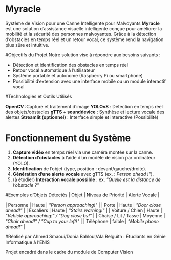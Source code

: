 # Myracle
Système de Vision pour une Canne Intelligente pour Malvoyants
**Myracle** est une solution d’assistance visuelle intelligente conçue pour améliorer la mobilité et la sécurité des personnes malvoyantes. Grâce à la détection d’obstacles en temps réel et un retour vocal, ce système rend la navigation plus sûre et intuitive.

#Objectifs du Projet
Notre solution vise à répondre aux besoins suivants :
- Détection et identification des obstacles en temps réel
- Retour vocal automatique à l’utilisateur
- Système portable et autonome (Raspberry Pi ou smartphone)
- Possibilité d’extension avec une interface mobile ou un module interactif vocal

#Technologies et Outils Utilisés

**OpenCV** :Capture et traitement d’image 
**YOLOv8** : Détection en temps réel des objets/obstacles 
**gTTS + sounddevice** : Synthèse et lecture vocale des alertes 
**Streamlit (optionnel)** : Interface simple et interactive  (Possibilité)

# Fonctionnement du Système
1. **Capture vidéo** en temps réel via une caméra montée sur la canne.
2. **Détection d’obstacles** à l’aide d’un modèle de vision par ordinateur (YOLO).
3. **Identification** de l’objet (type, position : devant/gauche/droite).
4. **Génération d’une alerte vocale** avec gTTS (ex. : *Person ahead !"*).
5. (à étudier) **Interaction vocale possible** : ex. *"Quelle est la distance de l’obstacle ?"*

#Exemples d’Objets Détectés
| Objet | Niveau de Priorité | Alerte Vocale |

| Personne | Haute | *"Person approaching!"* |
| Porte | Haute | *"Door close ahead!"* |
| Escaliers | Haute | *"Stairs warning!"* |
| Voiture / Chien | Haute | *"Vehicle approaching!" / "Dog close by!"* | 
| Chaise / Lit / Tasse | Moyenne | *"Chair ahead!" / "Cup to your left!"* |
| Téléphone | faible | *"Mobile phone ahead!"* |

 #Réalisé par 
 Ahmed Smaoui/Donia Bahloul/Ala Belguith : Étudiants en Génie Informatique à l’ENIS
 
Projet encadré dans le cadre du module de Computer Vision






